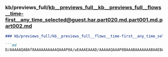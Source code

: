 ### kb/previews_full/kb__previews_full__kb__previews_full__flows__time-first__any_time_selected@guest.har.part020.md.part001.md.part002.md

```md
### kb/previews_full/kb__previews_full__flows__time-first__any_time_selected@guest.har.part020.md.part001.md (part 002)

```md
D/AAAAAQABAf8AAAAAAAAAAQAAAP8A/wEAAAEAAAD/AAAAAQAAAP8BAAABAAAAAAABAAEBAAAAAP8A/wAAAAEAAAABAQAAAAD
```

```

```
